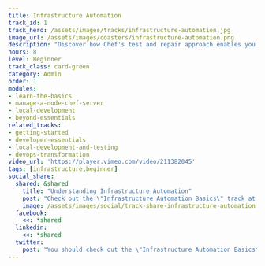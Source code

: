 ```yaml
---
title: Infrastructure Automation
track_id: 1
track_hero: /assets/images/tracks/infrastructure-automation.jpg
image_url: /assets/images/coasters/infrastructure-automation.png
description: "Discover how Chef's test and repair approach enables you to turn infrastructure into code and serve it up quickly. You'll learn what Chef does during a run and how to configure a system using a mix of resources, recipes, and cookbooks."
hours: 8
level: Beginner
track_class: card-green
category: Admin
order: 1
modules:
- learn-the-basics
- manage-a-node-chef-server
- local-development
- beyond-essentials
related_tracks:
- getting-started
- developer-essentials
- local-development-and-testing
- devops-transformation
video_url: 'https://player.vimeo.com/video/211382045'
tags: [infrastructure,beginner]
social_share:
  shared: &shared
    title: "Understanding Infrastructure Automation"
    post: "Check out the \"Infrastructure Automation Basics\" track at Learn Chef Rally: learn.chef.io #learnchef"
    image: /assets/images/social/track-share-infrastructure-automation.png
  facebook:
    <<: *shared
  linkedin:
    <<: *shared
  twitter:
    post: "You should check out the \"Infrastructure Automation Basics\" track at Learn Chef Rally. #learnchef"
---
```


